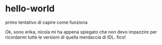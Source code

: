 # hello-world
primo tentativo di capire come funziona

Ok, sono erika, nicola mi ha appena spiegato che non devo impazzire per ricordarmi tutte le versioni di quella merdaccia di IDL. fico!
